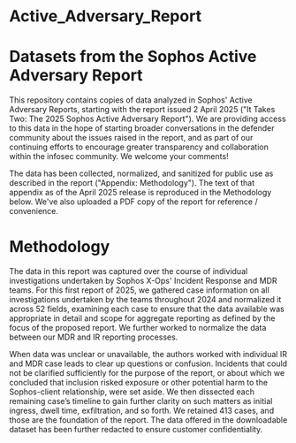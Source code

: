 # Active_Adversary_Report
# Datasets from the Sophos Active Adversary Report
This repository contains copies of data analyzed in Sophos' Active Adversary Reports, starting with the report issued 2 April 2025 ("It Takes Two: The 2025 Sophos Active Adversary Report"). We are providing access to this data in the hope of starting broader conversations in the defender community about the issues raised in the report, and as part of our continuing efforts to encourage greater transparency and collaboration within the infosec community. We welcome your comments!

The data has been collected, normalized, and sanitized for public use as described in the report ("Appendix: Methodology"). The text of that appendix as of the April 2025 release is reproduced in the Methodology below. We've also uploaded a PDF copy of the report for reference / convenience.

# Methodology
The data in this report was captured over the course of individual investigations undertaken by Sophos X-Ops' Incident Response and MDR teams. For this first report of 2025, we gathered case information on all investigations undertaken by the teams throughout 2024 and normalized it across 52 fields, examining each case to ensure that the data available was appropriate in detail and scope for aggregate reporting as defined by the focus of the proposed report. We further worked to normalize the data between our MDR and IR reporting processes.

When data was unclear or unavailable, the authors worked with individual IR and MDR case leads to clear up questions or confusion. Incidents that could not be clarified sufficiently for the purpose of the report, or about which we concluded that inclusion risked exposure or other potential harm to the Sophos-client relationship, were set aside. We then dissected each remaining case’s timeline to gain further clarity on such matters as initial ingress, dwell time, exfiltration, and so forth. We retained 413 cases, and those are the foundation of the report. The data offered in the downloadable dataset has been further redacted to ensure customer confidentiality.
